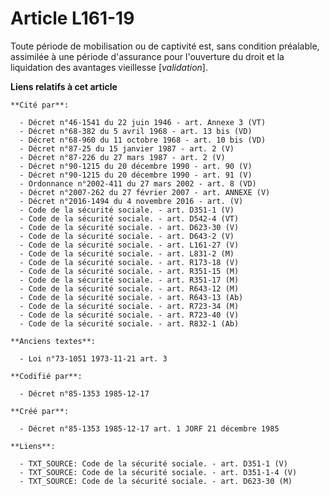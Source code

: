 # Article L161-19

Toute période de mobilisation ou de captivité est, sans condition préalable, assimilée à une période d'assurance pour
l'ouverture du droit et la liquidation des avantages vieillesse [*validation*].

**Liens relatifs à cet article**

	**Cité par**:

	  - Décret n°46-1541 du 22 juin 1946 - art. Annexe 3 (VT)
	  - Décret n°68-382 du 5 avril 1968 - art. 13 bis (VD)
	  - Décret n°68-960 du 11 octobre 1968 - art. 10 bis (VD)
	  - Décret n°87-25 du 15 janvier 1987 - art. 2 (V)
	  - Décret n°87-226 du 27 mars 1987 - art. 2 (V)
	  - Décret n°90-1215 du 20 décembre 1990 - art. 90 (V)
	  - Décret n°90-1215 du 20 décembre 1990 - art. 91 (V)
	  - Ordonnance n°2002-411 du 27 mars 2002 - art. 8 (VD)
	  - Décret n°2007-262 du 27 février 2007 - art. ANNEXE (V)
	  - Décret n°2016-1494 du 4 novembre 2016 - art. (V)
	  - Code de la sécurité sociale. - art. D351-1 (V)
	  - Code de la sécurité sociale. - art. D542-4 (VT)
	  - Code de la sécurité sociale. - art. D623-30 (V)
	  - Code de la sécurité sociale. - art. D643-2 (V)
	  - Code de la sécurité sociale. - art. L161-27 (V)
	  - Code de la sécurité sociale. - art. L831-2 (M)
	  - Code de la sécurité sociale. - art. R173-18 (V)
	  - Code de la sécurité sociale. - art. R351-15 (M)
	  - Code de la sécurité sociale. - art. R351-17 (M)
	  - Code de la sécurité sociale. - art. R643-12 (M)
	  - Code de la sécurité sociale. - art. R643-13 (Ab)
	  - Code de la sécurité sociale. - art. R723-34 (M)
	  - Code de la sécurité sociale. - art. R723-40 (V)
	  - Code de la sécurité sociale. - art. R832-1 (Ab)

	**Anciens textes**:

	  - Loi n°73-1051 1973-11-21 art. 3

	**Codifié par**:

	  - Décret n°85-1353 1985-12-17

	**Créé par**:

	  - Décret n°85-1353 1985-12-17 art. 1 JORF 21 décembre 1985

	**Liens**:

	  - TXT_SOURCE: Code de la sécurité sociale. - art. D351-1 (V)
	  - TXT_SOURCE: Code de la sécurité sociale. - art. D351-1-4 (V)
	  - TXT_SOURCE: Code de la sécurité sociale. - art. D623-30 (M)
